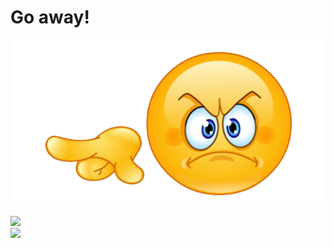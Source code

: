 # Go away!
![](image/go_away_nobg.png)

![](https://github-readme-stats.vercel.app/api/top-langs/?username=dishanttayade&langs_count=8&layout=compact)
<br />
![](https://komarev.com/ghpvc/?username=dishanttayade&color=blue)
<!--Hello>
